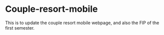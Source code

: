 # Couple-resort-mobile
This is to update the couple resort mobile webpage, and also the FIP of the first semester. 
